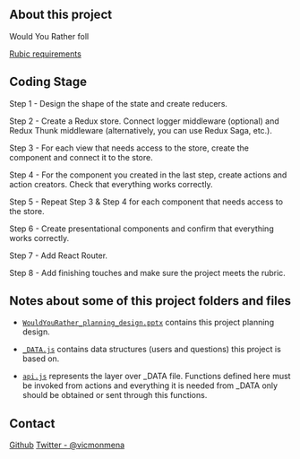 ## About this project

Would You Rather foll

[Rubic requirements](https://review.udacity.com/#!/rubrics/1567/view)

## Coding Stage
Step 1 - Design the shape of the state and create reducers.

Step 2 - Create a Redux store. Connect logger middleware (optional) and Redux Thunk middleware (alternatively, you can use Redux Saga, etc.).

Step 3 - For each view that needs access to the store, create the component and connect it to the store.

Step 4 - For the component you created in the last step, create actions and action creators. Check that everything works correctly.

Step 5 - Repeat Step 3 & Step 4 for each component that needs access to the store.

Step 6 - Create presentational components and confirm that everything works correctly.

Step 7 - Add React Router.

Step 8 - Add finishing touches and make sure the project meets the rubric.

## Notes about some of this project folders and files

- [`WouldYouRather_planning_design.pptx`](WouldYouRather_planning_design.pptx) contains this project planning design.

- [`_DATA.js`](src/utils/_DATA.js) contains data structures (users and questions) this project is based on.

- [`api.js`](src/utils/api.js) represents the layer over _DATA file. Functions defined here must be invoked from actions and everything it is needed from _DATA only should be obtained or sent through this functions.

## Contact

[Github](https://github.com/vicmonmena)
[Twitter - @vicmonmena](https://twitter.com/vicmonmena)